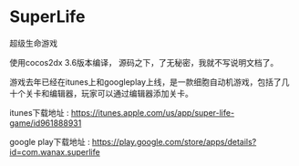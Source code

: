 # SuperLife
超级生命游戏

使用cocos2dx 3.6版本编译， 源码之下，了无秘密，我就不写说明文档了。


游戏去年已经在itunes上和googleplay上线，是一款细胞自动机游戏，包括了几十个关卡和编辑器，玩家可以通过编辑器添加关卡。

itunes下载地址 : https://itunes.apple.com/us/app/super-life-game/id961888931

google play下载地址 : https://play.google.com/store/apps/details?id=com.wanax.superlife
